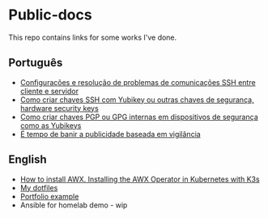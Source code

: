 # Public-docs

This repo contains links for some works I've done.

## Português
- [Configurações e resolução de problemas de comunicações SSH entre cliente e servidor](https://github.com/zcavaleiro/configuracoes-e-resolucao-de-problemas-de-comunicacoes-SSH-entre-cliente-e-servidor/blob/main/README.md)
- [Como criar chaves SSH com Yubikey ou outras chaves de segurança, hardware security keys](https://github.com/zcavaleiro/como-criar-chaves-ssh-com-yubikey-ou-outras-chaves-de-seguranca-ou-hardware-security-keys/blob/main/README.md)
- [Como criar chaves PGP ou GPG internas em dispositivos de segurança como as Yubikeys](https://github.com/zcavaleiro/como-criar-chaves-pgp-ou-gpg-internas-em-dispositivos-de-seguranca-como-as-Yubikeys/blob/main/README.md)
- [É tempo de banir a publicidade baseada em vigilância](https://github.com/zcavaleiro/tempo-de-banir-a-publicidade-baseada-em-vigilancia/blob/main/README.md)

## English
- [How to install AWX. Installing the AWX Operator in Kubernetes with K3s](https://github.com/zcavaleiro/how-to-install-awx-installing-the-awx-operator-in-kubernetes-with-k3s/blob/main/README.md)
- [My dotfiles](https://github.com/zcavaleiro/.dotfiles)
- [Portfolio example](https://zcavaleiro.github.io/) 
- Ansible for homelab demo - wip
